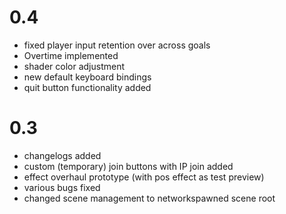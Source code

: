 # 0.4
- fixed player input retention over across goals
- Overtime implemented
- shader color adjustment
- new default keyboard bindings
- quit button functionality added

# 0.3
- changelogs added
- custom (temporary) join buttons with IP join added
- effect overhaul prototype (with pos effect as test preview)
- various bugs fixed
- changed scene management to networkspawned scene root
